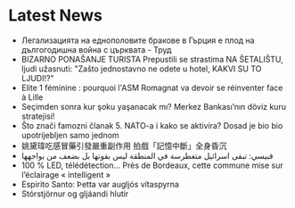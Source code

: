 # Latest News
-  Легализацията на еднополовите бракове в Гърция е плод на дългогодишна война с църквата - Труд
-  BIZARNO PONAŠANJE TURISTA Prepustili se strastima NA ŠETALIŠTU, ljudi užasnuti: "Zašto jednostavno ne odete u hotel, KAKVI SU TO LJUDI!?"
-  Elite 1 féminine : pourquoi l'ASM Romagnat va devoir se réinventer face à Lille
-  Seçimden sonra kur şoku yaşanacak mı? Merkez Bankası’nın döviz kuru stratejisi!
-  Što znači famozni članak 5. NATO-a i kako se aktivira? Dosad je bio bio upotrijebljen samo jednom
-  姚黛瑋吃感冒藥引發嚴重副作用 拍戲「記憶中斷」全身昏沉
-  قبيسي: تبقى اسرائيل متغطرسة في المنطقة ليس بقوتها بل بضعف من يواجهها
-  100 % LED, télédétection... Près de Bordeaux, cette commune mise sur l’éclairage « intelligent »
-  Espirito Santo: Þetta var augljós vítaspyrna
-  Stórstjörnur og gljáandi hlutir
